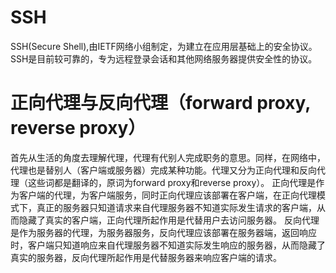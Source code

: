 # SSH
SSH(Secure Shell),由IETF网络小组制定，为建立在应用层基础上的安全协议。SSH是目前较可靠的，专为远程登录会话和其他网络服务器提供安全性的协议。

# 正向代理与反向代理（forward proxy, reverse proxy）
首先从生活的角度去理解代理，代理有代别人完成职务的意思。同样，在网络中，代理也是替别人（客户端或服务器）完成某种功能。代理又分为正向代理和反向代理（这些词都是翻译的，原词为forward proxy和reverse proxy）。
正向代理是作为客户端的代理，为客户端服务，同时正向代理应该部署在客户端，在正向代理模式下，真正的服务器只知道请求来自代理服务器不知道实际发生请求的客户端，从而隐藏了真实的客户端，正向代理所起作用是代替用户去访问服务器。
反向代理是作为服务器的代理，为服务器服务，反向代理应该部署在服务器端，返回响应时，客户端只知道响应来自代理服务器不知道实际发生响应的服务器，从而隐藏了真实的服务器，反向代理所起作用是代替服务器来响应客户端的请求。